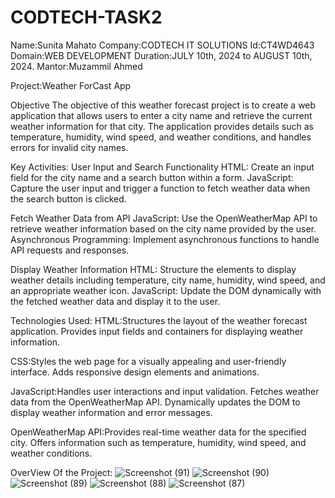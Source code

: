 
# CODTECH-TASK2
Name:Sunita Mahato Company:CODTECH IT SOLUTIONS Id:CT4WD4643 Domain:WEB DEVELOPMENT Duration:JULY 10th, 2024 to AUGUST 10th, 2024. Mantor:Muzammil Ahmed

Project:Weather ForCast App

Objective
The objective of this weather forecast project is to create a web application that allows users to enter a city name and retrieve the current weather information for that city. The application provides details such as temperature, humidity, wind speed, and weather conditions, and handles errors for invalid city names.

Key Activities:
User Input and Search Functionality HTML: Create an input field for the city name and a search button within a form. JavaScript: Capture the user input and trigger a function to fetch weather data when the search button is clicked.

Fetch Weather Data from API JavaScript: Use the OpenWeatherMap API to retrieve weather information based on the city name provided by the user. Asynchronous Programming: Implement asynchronous functions to handle API requests and responses.

Display Weather Information HTML: Structure the elements to display weather details including temperature, city name, humidity, wind speed, and an appropriate weather icon. JavaScript: Update the DOM dynamically with the fetched weather data and display it to the user.

Technologies Used: HTML:Structures the layout of the weather forecast application. Provides input fields and containers for displaying weather information.

CSS:Styles the web page for a visually appealing and user-friendly interface. Adds responsive design elements and animations.

JavaScript:Handles user interactions and input validation. Fetches weather data from the OpenWeatherMap API. Dynamically updates the DOM to display weather information and error messages.

OpenWeatherMap API:Provides real-time weather data for the specified city. Offers information such as temperature, humidity, wind speed, and weather conditions.

OverView Of the Project: 
![Screenshot (91)](https://github.com/user-attachments/assets/3a4f1002-e066-45a3-a7f6-d35f05234c38)
![Screenshot (90)](https://github.com/user-attachments/assets/7ab8c21a-8cd5-4aa9-a7fe-44399a843a0e)
![Screenshot (89)](https://github.com/user-attachments/assets/5490b0fa-26a2-4402-8000-827bc7a5194a)
![Screenshot (88)](https://github.com/user-attachments/assets/e46ed427-b4ab-4532-968d-972faffec895)
![Screenshot (87)](https://github.com/user-attachments/assets/8898f2d6-4841-49a1-ae4e-1e3c0fa11d14)



